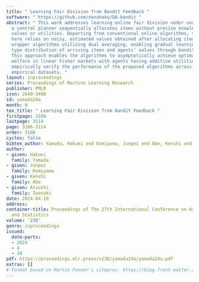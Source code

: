 ```yaml
---
title: " Learning Fair Division from Bandit Feedback "
software: " https://github.com/nanahaku/DA-bandit "
abstract: " This work addresses learning online fair division under uncertainty, where
  a central planner sequentially allocates items without precise knowledge of agents’
  values or utilities. Departing from conventional online algorithms, the planner
  here relies on noisy, estimated values obtained after allocating items. We introduce
  wrapper algorithms utilizing dual averaging, enabling gradual learning of both the
  type distribution of arriving items and agents’ values through bandit feedback.
  This approach enables the algorithms to asymptotically achieve optimal Nash social
  welfare in linear Fisher markets with agents having additive utilities. We also
  empirically verify the performance of the proposed algorithms across synthetic and
  empirical datasets. "
layout: inproceedings
series: Proceedings of Machine Learning Research
publisher: PMLR
issn: 2640-3498
id: yamada24a
month: 0
tex_title: " Learning Fair Division from Bandit Feedback "
firstpage: 3106
lastpage: 3114
page: 3106-3114
order: 3106
cycles: false
bibtex_author: Yamada, Hakuei and Komiyama, Junpei and Abe, Kenshi and Iwasaki, Atsushi
author:
- given: Hakuei
  family: Yamada
- given: Junpei
  family: Komiyama
- given: Kenshi
  family: Abe
- given: Atsushi
  family: Iwasaki
date: 2024-04-18
address:
container-title: Proceedings of The 27th International Conference on Artificial Intelligence
  and Statistics
volume: '238'
genre: inproceedings
issued:
  date-parts:
  - 2024
  - 4
  - 18
pdf: https://proceedings.mlr.press/v238/yamada24a/yamada24a.pdf
extras: []
# Format based on Martin Fenner's citeproc: https://blog.front-matter.io/posts/citeproc-yaml-for-bibliographies/
---
```

